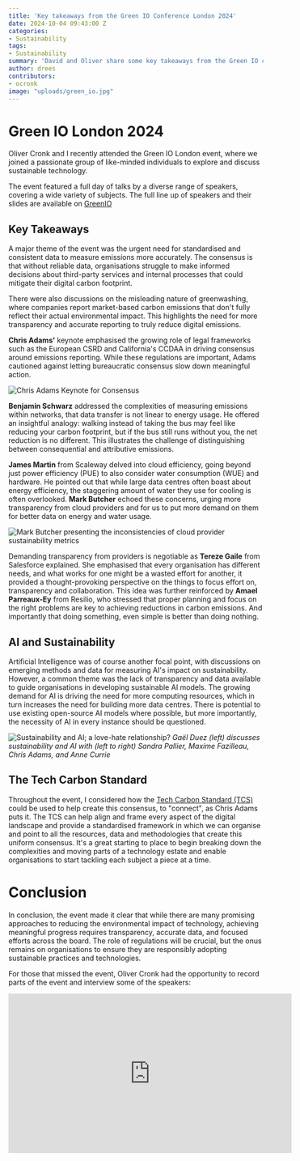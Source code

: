 ```yaml
---
title: 'Key takeaways from the Green IO Conference London 2024'
date: 2024-10-04 09:43:00 Z
categories:
- Sustainability
tags:
- Sustainability
summary: 'David and Oliver share some key takeaways from the Green IO conference.'
author: drees
contributors:
- ocronk
image: "uploads/green_io.jpg"
---
```


# Green IO London 2024

Oliver Cronk and I recently attended the Green IO London event, where we joined a passionate group of like-minded individuals to explore and discuss sustainable technology.

The event featured a full day of talks by a diverse range of speakers, covering a wide variety of subjects. The full line up of speakers and their slides are available on [GreenIO](https://greenio.tech//conference/9/london-2024-september-green-it)

## Key Takeaways

A major theme of the event was the urgent need for standardised and consistent data to measure emissions more accurately. The consensus is that without reliable data, organisations struggle to make informed decisions about third-party services and internal processes that could mitigate their digital carbon footprint.

There were also discussions on the misleading nature of greenwashing, where companies report market-based carbon emissions that don't fully reflect their actual environmental impact. This highlights the need for more transparency and accurate reporting to truly reduce digital emissions.

**Chris Adams'** keynote emphasised the growing role of legal frameworks such as the European CSRD and California's CCDAA in driving consensus around emissions reporting. While these regulations are important, Adams cautioned against letting bureaucratic consensus slow down meaningful action.

![Chris Adams Keynote for Consensus]({{site.github.url}}/drees/assets/chris_adams_keynote.jpg 'Chris Adams Keynote for Consensus')

**Benjamin Schwarz** addressed the complexities of measuring emissions within networks, that data transfer is not linear to energy usage. He offered an insightful analogy: walking instead of taking the bus may feel like reducing your carbon footprint, but if the bus still runs without you, the net reduction is no different. This illustrates the challenge of distinguishing between consequential and attributive emissions.

**James Martin** from Scaleway delved into cloud efficiency, going beyond just power efficiency (PUE) to also consider water consumption (WUE) and hardware. He pointed out that while large data centres often boast about energy efficiency, the staggering amount of water they use for cooling is often overlooked. **Mark Butcher** echoed these concerns, urging more transparency from cloud providers and for us to put more demand on them for better data on energy and water usage.

![Mark Butcher presenting the inconsistencies of cloud provider sustainability metrics]({{site.github.url}}/drees/assets/cloud_provider_reporting.jpg 'Mark Butcher presenting the inconsistencies of cloud provider sustainability metrics')

Demanding transparency from providers is negotiable as **Tereze Gaile** from Salesforce explained. She emphasised that every organisation has different needs, and what works for one might be a wasted effort for another, it provided a thought-provoking perspective on the things to focus effort on, transparency and collaboration. This idea was further reinforced by **Amael Parreaux-Ey** from Resilio, who stressed that proper planning and focus on the right problems are key to achieving reductions in carbon emissions. And importantly that doing something, even simple is better than doing nothing.

## AI and Sustainability

Artificial Intelligence was of course another focal point, with discussions on emerging methods and data for measuring AI's impact on sustainability. However, a common theme was the lack of transparency and data available to guide organisations in developing sustainable AI models. The growing demand for AI is driving the need for more computing resources, which in turn increases the need for building more data centres. There is potential to use existing open-source AI models where possible, but more importantly, the necessity of AI in every instance should be questioned.

![Sustainability and AI; a love-hate relationship?]({{site.github.url}}/drees/assets/sustainability_and_ai_panel.png 'Sustainability and AI; a love-hate relationship?')
*Gaël Duez (left) discusses sustainability and AI with (left to right) Sandra Pallier, Maxime Fazilleau, Chris Adams, and Anne Currie*

## The Tech Carbon Standard

Throughout the event, I considered how the [Tech Carbon Standard (TCS)](https://www.techcarbonstandard.org/) could be used to help create this consensus, to "connect", as Chris Adams puts it. The TCS can help align and frame every aspect of the digital landscape and provide a standardised framework in which we can organise and point to all the resources, data and methodologies that create this uniform consensus. It's a great starting to place to begin breaking down the complexities and moving parts of a technology estate and enable organisations to start tackling each subject a piece at a time.

# Conclusion

In conclusion, the event made it clear that while there are many promising approaches to reducing the environmental impact of technology, achieving meaningful progress requires transparency, accurate data, and focused efforts across the board. The role of regulations will be crucial, but the onus remains on organisations to ensure they are responsibly adopting sustainable practices and technologies.

For those that missed the event, Oliver Cronk had the opportunity to record parts of the event and interview some of the speakers:

<iframe title="GreenIO highlights and interviews with Architect Tomorrow" width="560" height="315" src="https://www.youtube.com/embed/kD3t5cB97n0" frameborder="0" allow="accelerometer; clipboard-write; encrypted-media; gyroscope; picture-in-picture" allowfullscreen></iframe>